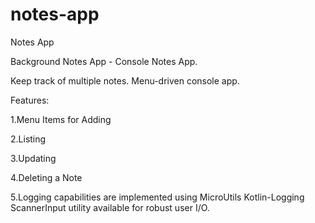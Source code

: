 # notes-app

Notes App

Background Notes App - Console Notes App.

Keep track of multiple notes. Menu-driven console app.

Features:

1.Menu Items for Adding

2.Listing

3.Updating

4.Deleting a Note

5.Logging capabilities are implemented using MicroUtils Kotlin-Logging
ScannerInput utility available for robust user I/O.
